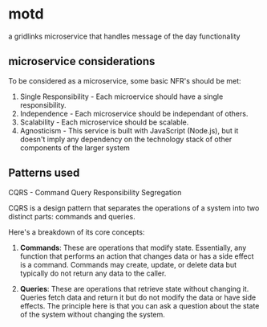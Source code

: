 # motd
a gridlinks microservice that handles message of the day functionality

## microservice considerations

To be considered as a microservice, some basic NFR's should be met:

1. Single Responsibility -  Each microervice should have a single responsibility.
2. Independence - Each microservice should be independant of others.
3. Scalability - Each microservice should be scalable.
4. Agnosticism - This service is built with JavaScript (Node.js), but it doesn't imply
any dependency on the technology stack of other components of the larger system

## Patterns used

CQRS - Command Query Responsibility Segregation

CQRS is a design pattern that separates the operations of a system into two distinct parts:
commands and queries.

Here's a breakdown of its core concepts:

1. **Commands**: These are operations that modify state. Essentially, any function that performs an action that changes data or has a side effect is a command.
Commands may create, update, or delete data but typically do not return any data to the caller.

2. **Queries**: These are operations that retrieve state without changing it. Queries fetch data and return it but do not modify the data or have side effects.
The principle here is that you can ask a question about the state of the system without changing the system.

